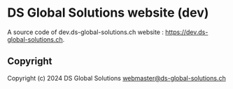 # DS Global Solutions website (dev)

A source code of dev.ds-global-solutions.ch website : https://dev.ds-global-solutions.ch.


## Copyright

Copyright (c) 2024 DS Global Solutions <webmaster@ds-global-solutions.ch>
